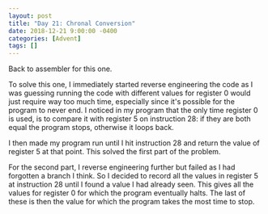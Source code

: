 ```yaml
---
layout: post
title: "Day 21: Chronal Conversion"
date: 2018-12-21 9:00:00 -0400
categories: [Advent]
tags: []
---
```

Back to assembler for this one.

To solve this one, I immediately started reverse engineering the code as I was guessing running the code with different values for register 0 would just require way too much time, especially since it's possible for the program to never end. I noticed in my program that the only time register 0 is used, is to compare it with register 5 on instruction 28: if they are both equal the program stops, otherwise it loops back.

I then made my program run until I hit instruction 28 and return the value of register 5 at that point. This solved the first part of the problem.

For the second part, I reverse engineering further but failed as I had forgotten a branch I think. So I decided to record all the values in register 5 at instruction 28 until I found a value I had already seen. This gives all the values for register 0 for which the program eventually halts. The last of these is then the value for which the program takes the most time to stop.